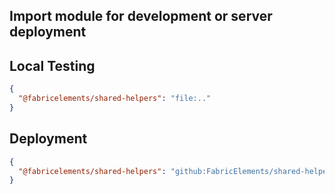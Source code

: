 ## Import module for development or server deployment

## Local Testing

```json
{
  "@fabricelements/shared-helpers": "file:.."
}
```

## Deployment

```json
{
  "@fabricelements/shared-helpers": "github:FabricElements/shared-helpers"
}
```
